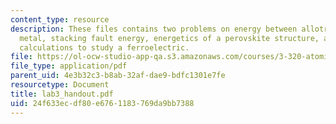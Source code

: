```yaml
---
content_type: resource
description: These files contains two problems on energy between allotropes of a transition
  metal, stacking fault energy, energetics of a perovskite structure, and use of first-principles
  calculations to study a ferroelectric.
file: https://ol-ocw-studio-app-qa.s3.amazonaws.com/courses/3-320-atomistic-computer-modeling-of-materials-sma-5107-spring-2005/24f633ecdf80e6761183769da9bb7388_lab3_handout.pdf
file_type: application/pdf
parent_uid: 4e3b32c3-b8ab-32af-dae9-bdfc1301e7fe
resourcetype: Document
title: lab3_handout.pdf
uid: 24f633ec-df80-e676-1183-769da9bb7388
---
```

